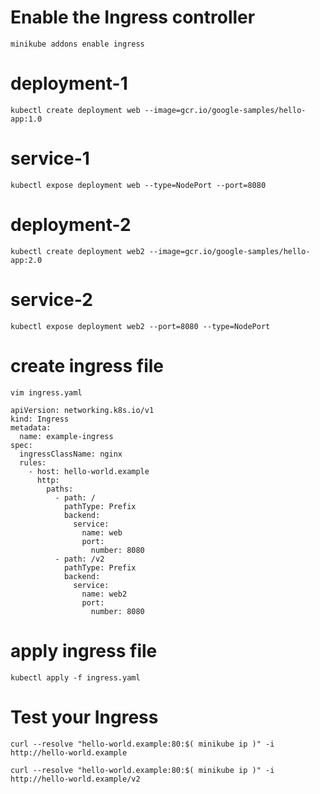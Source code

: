 # Enable the Ingress controller
````
minikube addons enable ingress
````

# deployment-1
````
kubectl create deployment web --image=gcr.io/google-samples/hello-app:1.0
````
# service-1
````
kubectl expose deployment web --type=NodePort --port=8080
````
# deployment-2
````
kubectl create deployment web2 --image=gcr.io/google-samples/hello-app:2.0
````
# service-2 
````
kubectl expose deployment web2 --port=8080 --type=NodePort
````

# create ingress file
````
vim ingress.yaml
````

````
apiVersion: networking.k8s.io/v1
kind: Ingress
metadata:
  name: example-ingress
spec:
  ingressClassName: nginx
  rules:
    - host: hello-world.example
      http:
        paths:
          - path: /
            pathType: Prefix
            backend:
              service:
                name: web
                port:
                  number: 8080
          - path: /v2
            pathType: Prefix
            backend:
              service:
                name: web2
                port:
                  number: 8080
````
# apply ingress file
````
kubectl apply -f ingress.yaml
````

# Test your Ingress
````
curl --resolve "hello-world.example:80:$( minikube ip )" -i http://hello-world.example
````
````
curl --resolve "hello-world.example:80:$( minikube ip )" -i http://hello-world.example/v2
````
